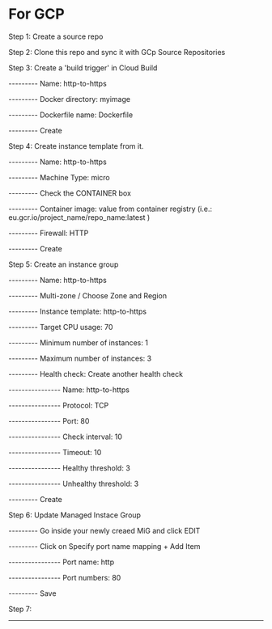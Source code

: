 For GCP
=======

Step 1: Create a source repo

Step 2: Clone this repo and sync it with GCp Source Repositories

Step 3: Create a 'build trigger' in Cloud Build

--------- Name: http-to-https

--------- Docker directory: myimage

--------- Dockerfile name: Dockerfile

--------- Create

Step 4: Create instance template from it.

--------- Name: http-to-https

--------- Machine Type: micro

--------- Check the CONTAINER box

--------- Container image: value from container registry (i.e.: eu.gcr.io/project_name/repo_name:latest )

--------- Firewall: HTTP

--------- Create

Step 5: Create an instance group

--------- Name: http-to-https

--------- Multi-zone / Choose Zone and Region

--------- Instance template: http-to-https

--------- Target CPU usage: 70

--------- Minimum number of instances: 1

--------- Maximum number of instances: 3

--------- Health check: Create another health check

---------------- Name: http-to-https 

---------------- Protocol: TCP

---------------- Port: 80

---------------- Check interval: 10

---------------- Timeout: 10

---------------- Healthy threshold: 3

---------------- Unhealthy threshold: 3

--------- Create

Step 6: Update Managed Instace Group

--------- Go inside your newly creaed MiG and click EDIT

--------- Click on Specify port name mapping + Add Item

---------------- Port name: http

---------------- Port numbers: 80

--------- Save

Step 7: 

---------
